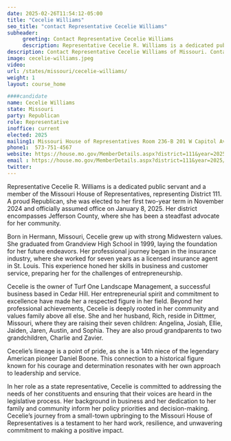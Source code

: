 ```yaml
---
date: 2025-02-26T11:54:12-05:00
title: "Cecelie Williams"
seo_title: "contact Representative Cecelie Williams"
subheader:
     greeting: Contact Representative Cecelie Williams
     description: Representative Cecelie R. Williams is a dedicated public servant and a member of the Missouri House of Representatives, representing District 111. A proud Republican, she was elected to her first two-year term in November 2024 and officially assumed office on January 8, 2025.
description: Contact Representative Cecelie Williams of Missouri. Contact information for Cecelie Williams includes email address, phone number, and mailing address.
image: cecelie-williams.jpeg
video:
url: /states/missouri/cecelie-williams/
weight: 1
layout: course_home

####candidate
name: Cecelie Williams
state: Missouri
party: Republican
role: Representative
inoffice: current
elected: 2025
mailing1: Missouri House of Representatives Room 236-B 201 W Capitol Ave Jefferson City, MO 65101
phone1:  573-751-4567
website: https://house.mo.gov/MemberDetails.aspx?district=111&year=2025/
email : https://house.mo.gov/MemberDetails.aspx?district=111&year=2025/
twitter: 
---
```

Representative Cecelie R. Williams is a dedicated public servant and a member of the Missouri House of Representatives, representing District 111. A proud Republican, she was elected to her first two-year term in November 2024 and officially assumed office on January 8, 2025. Her district encompasses Jefferson County, where she has been a steadfast advocate for her community.

Born in Hermann, Missouri, Cecelie grew up with strong Midwestern values. She graduated from Grandview High School in 1999, laying the foundation for her future endeavors. Her professional journey began in the insurance industry, where she worked for seven years as a licensed insurance agent in St. Louis. This experience honed her skills in business and customer service, preparing her for the challenges of entrepreneurship.

Cecelie is the owner of Turf One Landscape Management, a successful business based in Cedar Hill. Her entrepreneurial spirit and commitment to excellence have made her a respected figure in her field. Beyond her professional achievements, Cecelie is deeply rooted in her community and values family above all else. She and her husband, Rich, reside in Dittmer, Missouri, where they are raising their seven children: Angelina, Josiah, Ellie, Jaiden, Jaren, Austin, and Sophia. They are also proud grandparents to two grandchildren, Charlie and Zavier.

Cecelie’s lineage is a point of pride, as she is a 14th niece of the legendary American pioneer Daniel Boone. This connection to a historical figure known for his courage and determination resonates with her own approach to leadership and service.

In her role as a state representative, Cecelie is committed to addressing the needs of her constituents and ensuring that their voices are heard in the legislative process. Her background in business and her dedication to her family and community inform her policy priorities and decision-making. Cecelie’s journey from a small-town upbringing to the Missouri House of Representatives is a testament to her hard work, resilience, and unwavering commitment to making a positive impact.
